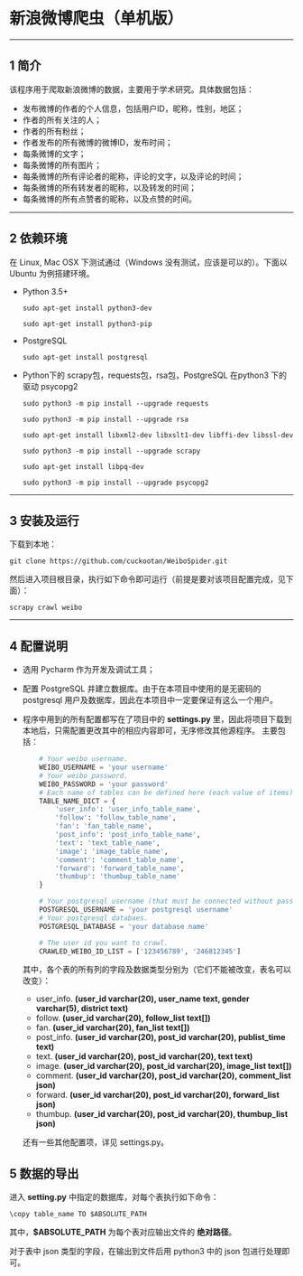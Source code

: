 # 新浪微博爬虫（单机版）

---

## 1 简介

该程序用于爬取新浪微博的数据，主要用于学术研究。具体数据包括：

-   发布微博的作者的个人信息，包括用户ID，昵称，性别，地区；
-   作者的所有关注的人；
-   作者的所有粉丝；
-   作者发布的所有微博的微博ID，发布时间；
-   每条微博的文字；
-   每条微博的所有图片；
-   每条微博的所有评论者的昵称，评论的文字，以及评论的时间；
-   每条微博的所有转发者的昵称，以及转发的时间；
-   每条微博的所有点赞者的昵称，以及点赞的时间。

---

## 2 依赖环境

在 Linux, Mac OSX 下测试通过（Windows 没有测试，应该是可以的）。下面以 Ubuntu 为例搭建环境。

-   Python 3.5+

    `sudo apt-get install python3-dev`

    `sudo apt-get install python3-pip`
-   PostgreSQL

    `sudo apt-get install postgresql`
-   Python下的 scrapy包，requests包，rsa包，PostgreSQL 在python3 下的驱动 psycopg2

    `sudo python3 -m pip install --upgrade requests`

    `sudo python3 -m pip install --upgrade rsa`

    `sudo apt-get install libxml2-dev libxslt1-dev libffi-dev libssl-dev`

    `sudo python3 -m pip install --upgrade scrapy`
    
    `sudo apt-get install libpq-dev`

    `sudo python3 -m pip install --upgrade psycopg2`

---

## 3 安装及运行

下载到本地：

`git clone https://github.com/cuckootan/WeiboSpider.git`

然后进入项目根目录，执行如下命令即可运行（前提是要对该项目配置完成，见下面）：

`scrapy crawl weibo`

---

## 4 配置说明

-   选用 Pycharm 作为开发及调试工具；
-   配置 PostgreSQL 并建立数据库。由于在本项目中使用的是无密码的 postgresql 用户及数据库，因此在本项目中一定要保证有这么一个用户。
-   程序中用到的所有配置都写在了项目中的 **settings.py** 里，因此将项目下载到本地后，只需配置更改其中的相应内容即可，无序修改其他源程序。
    主要包括：

    ```python
        # Your weibo username.
        WEIBO_USERNAME = 'your username'
        # Your weibo password.
        WEIBO_PASSWORD = 'your password'
        # Each name of tables can be defined here (each value of items).
        TABLE_NAME_DICT = {
            'user_info': 'user_info_table_name',
            'follow': 'follow_table_name',
            'fan': 'fan_table_name',
            'post_info': 'post_info_table_name',
            'text': 'text_table_name',
            'image': 'image_table_name',
            'comment': 'comment_table_name',
            'forward': 'forward_table_name',
            'thumbup': 'thumbup_table_name'
        }

        # Your postgresql username (that must be connected without password).
        POSTGRESQL_USERNAME = 'your postgresql username'
        # Your postgresql databaes.
        POSTGRESQL_DATABASE = 'your database name'

        # The user id you want to crawl.
        CRAWLED_WEIBO_ID_LIST = ['123456789', '246812345']
    ```
    其中，各个表的所有列的字段及数据类型分别为（它们不能被改变，表名可以改变）：
    
    -   user_info. **(user_id varchar(20), user_name text, gender varchar(5), district text)**
    -   follow. **(user_id varchar(20), follow_list text[])**
    -   fan. **(user_id varchar(20), fan_list text[])**
    -   post_info. **(user_id varchar(20), post_id varchar(20), publist_time text)**
    -   text. **(user_id varchar(20), post_id varchar(20), text text)**
    -   image. **(user_id varchar(20), post_id varchar(20), image_list text[])**
    -   comment. **(user_id varchar(20), post_id varchar(20), comment_list json)**
    -   forward. **(user_id varchar(20), post_id varchar(20), forward_list json)**
    -   thumbup. **(user_id varchar(20), post_id varchar(20), thumbup_list json)**

    还有一些其他配置项，详见 settings.py。

## 5 数据的导出

进入 **setting.py** 中指定的数据库，对每个表执行如下命令：

`\copy table_name TO $ABSOLUTE_PATH`

其中，**$ABSOLUTE_PATH** 为每个表对应输出文件的 **绝对路径**。

对于表中 json 类型的字段，在输出到文件后用 python3 中的 json 包进行处理即可。
